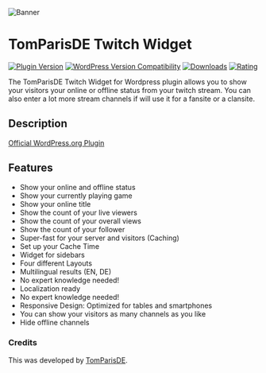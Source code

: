![Banner](https://ps.w.org/tomparisde-twitchtv-widget/assets/banner-772x250.png)

# TomParisDE Twitch Widget
[![Plugin Version](https://img.shields.io/wordpress/plugin/v/tomparisde-twitchtv-widget.svg)](https://wordpress.org/plugins/tomparisde-twitchtv-widget/) [![WordPress Version Compatibility](https://img.shields.io/wordpress/v/tomparisde-twitchtv-widget.svg)](https://wordpress.org/plugins/tomparisde-twitchtv-widget/) [![Downloads](https://img.shields.io/wordpress/plugin/dt/tomparisde-twitchtv-widget.svg)](https://wordpress.org/plugins/tomparisde-twitchtv-widget/) [![Rating](https://img.shields.io/wordpress/plugin/r/tomparisde-twitchtv-widget.svg)](https://wordpress.org/plugins/tomparisde-twitchtv-widget/)

The TomParisDE Twitch Widget for Wordpress plugin allows you to show your visitors your online or offline status from your twitch stream. You can also enter a lot more stream channels if will use it for a fansite or a clansite.
## Description

[Official WordPress.org Plugin](https://wordpress.org/plugins/tomparisde-twitchtv-widget/)

## Features

*   Show your online and offline status
*   Show your currently playing game
*   Show your online title
*   Show the count of your live viewers
*   Show the count of your overall views
*   Show the count of your follower
*   Super-fast for your server and visitors (Caching)
*   Set up your Cache Time
*   Widget for sidebars
*   Four different Layouts
*   Multilingual results (EN, DE)
*   No expert knowledge needed!
*   Localization ready
*   No expert knowledge needed!
*   Responsive Design: Optimized for tables and smartphones
*   You can show your visitors as many channels as you like
*   Hide offline channels

### Credits

This was developed by [TomParisDE](https://coder.tomparis.de/).